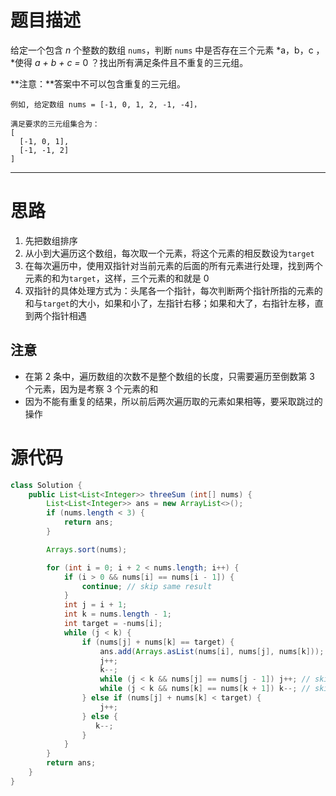 # 题目描述

给定一个包含 *n* 个整数的数组 `nums`，判断 `nums` 中是否存在三个元素 *a，b，c ，*使得 *a + b + c =* 0 ？找出所有满足条件且不重复的三元组。

**注意：**答案中不可以包含重复的三元组。

```
例如, 给定数组 nums = [-1, 0, 1, 2, -1, -4]，

满足要求的三元组集合为：
[
  [-1, 0, 1],
  [-1, -1, 2]
]
```

---

# 思路

1. 先把数组排序
2. 从小到大遍历这个数组，每次取一个元素，将这个元素的相反数设为`target`
3. 在每次遍历中，使用双指针对当前元素的后面的所有元素进行处理，找到两个元素的和为`target`，这样，三个元素的和就是 0
4. 双指针的具体处理方式为：头尾各一个指针，每次判断两个指针所指的元素的和与`target`的大小，如果和小了，左指针右移；如果和大了，右指针左移，直到两个指针相遇

## 注意

- 在第 2 条中，遍历数组的次数不是整个数组的长度，只需要遍历至倒数第 3 个元素，因为是考察 3 个元素的和
- 因为不能有重复的结果，所以前后两次遍历取的元素如果相等，要采取跳过的操作



# 源代码

```java
class Solution {
    public List<List<Integer>> threeSum (int[] nums) {
        List<List<Integer>> ans = new ArrayList<>();
        if (nums.length < 3) {
            return ans;
        }

        Arrays.sort(nums);

        for (int i = 0; i + 2 < nums.length; i++) {
            if (i > 0 && nums[i] == nums[i - 1]) {
                continue; // skip same result
            }
            int j = i + 1;
            int k = nums.length - 1;
            int target = -nums[i];
            while (j < k) {
                if (nums[j] + nums[k] == target) {
                    ans.add(Arrays.asList(nums[i], nums[j], nums[k]));
                    j++;
                    k--;
                    while (j < k && nums[j] == nums[j - 1]) j++; // skip same result
                    while (j < k && nums[k] == nums[k + 1]) k--; // skip same result
                } else if (nums[j] + nums[k] < target) {
                    j++;
                } else {
                   k--;
                }
            }
        }
        return ans;
    }
}
```



